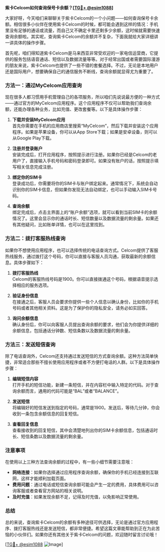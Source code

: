 **紫卡Celcom如何查询保号卡余额？[[TG💪+ @esim1088](https://t.me/s/esim1088)]**

大家好呀，今天咱们来聊聊关于紫卡Celcom的一个小问题——如何查询保号卡余额。相信很多小伙伴在使用紫卡Celcom的时候，都可能会遇到这样的情况：手机里没有足够的通话或流量，而自己又不确定卡里还剩多少余额，这时候就需要快速查询余额啦。其实呢，查询紫卡Celcom的余额并不复杂，下面我就给大家详细讲一讲具体的操作步骤。

首先呢，咱们得知道紫卡Celcom是马来西亚非常受欢迎的一家电信运营商，它提供的服务包括语音通话、短信以及数据流量等等。对于经常出国或者需要国际漫游的朋友来说，紫卡Celcom也提供了一些不错的套餐选择。不过，无论是本地用户还是国际用户，想要确保自己的通信服务不断线，查询余额就显得尤为重要了。

### 方法一：通过MyCelcom应用查询

现在很多人都习惯用手机管理自己的各项服务，所以咱们先说说最方便的一种方式——通过官方的MyCelcom应用程序。这个应用程序不仅可以帮助我们查询余额，还能办理各种业务，比如充值、更改套餐等。以下是具体操作步骤：

1. **下载并安装MyCelcom应用**  
   首先你需要在手机的应用商店里搜索“MyCelcom”，然后下载并安装这个应用程序。如果是苹果设备，你可以从App Store下载；如果是安卓设备，则可以从Google Play下载。

2. **注册并登录账户**  
   安装完成后，打开应用程序，按照提示进行注册。如果你已经是Celcom的老用户了，直接输入手机号码和密码登录即可。如果没有账户的话，按照提示填写相关信息完成注册。

3. **绑定你的SIM卡**  
   登录成功后，你需要将你的SIM卡与账户绑定起来。通常情况下，系统会自动识别你的SIM卡信息，但如果你发现无法自动绑定，也可以手动输入SIM卡号码。

4. **查询余额**  
   绑定完成后，点击主界面上的“账户余额”选项，就可以看到当前SIM卡的余额情况了。这里会显示你的通话时长、短信数量以及数据流量的剩余量。如果还有其他疑问，比如账单详情，也可以在这里找到。

### 方法二：拨打客服热线查询

如果你不想使用应用程序，也可以选择传统的电话查询方式。Celcom提供了客服热线服务，通过拨打这个号码，你可以直接与客服人员沟通，获取最新的余额信息。具体步骤如下：

1. **拨打客服热线**  
   Celcom的客服热线号码是1900。你可以直接拨通这个号码，根据语音提示选择相应的服务选项。

2. **验证身份信息**  
   在接通之后，客服人员会要求你提供一些个人信息以确认身份，比如你的手机号码或者其他相关资料。这是为了保护你的隐私安全，请务必如实回答。

3. **询问余额信息**  
   确认身份后，你可以向客服人员提出查询余额的要求，他们会为你提供详细的余额信息，包括通话分钟数、短信条数以及数据流量的剩余量。

### 方法三：发送短信查询

除了电话查询外，Celcom还支持通过发送短信的方式查询余额。这种方法简单快捷，非常适合那些不擅长使用应用程序或者不方便打电话的人群。以下是具体操作步骤：

1. **编辑短信内容**  
   打开手机的短信功能，新建一条短信，并在内容栏中输入特定的代码。对于查询余额而言，通用的代码可能是“BAL”或者“BALANCE”。

2. **发送短信**  
   将编辑好的短信发送到指定的号码，通常是1900。发送后，等待几分钟，你会收到一条包含余额信息的回复短信。

3. **查看回复信息**  
   查看接收到的回复短信，其中会清楚地列出你的SIM卡余额信息，包括通话时长、短信条数以及数据流量的剩余量。

### 注意事项

在使用以上三种方法查询余额的过程中，有一些小细节需要注意哦：

- **网络连接**：如果你选择通过应用程序查询余额，确保你的手机已经连接到互联网，这样才能顺利加载页面。
- **费用问题**：通过电话或短信查询余额可能会产生一定的费用，具体费用可以咨询客服或者查看官方网站的相关说明。
- **及时充值**：如果发现余额不足，记得及时充值，以免影响正常使用。

### 总结

总的来说，查询紫卡Celcom的余额有多种途径可供选择，无论是通过官方应用程序、拨打客服热线还是发送短信，都非常便捷。希望这篇文章能帮助到正在为此苦恼的小伙伴们。如果你还有其他关于紫卡Celcom的问题，欢迎随时留言讨论哦！

[[TG💪+ @esim1088](https://t.me/s/esim1088) ![Image](https://i.postimg.cc/4NQfJmqS/Snipaste-2025-05-13-00-14-12.png)]